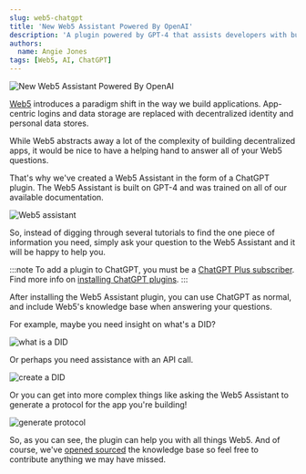 ```yaml
---
slug: web5-chatgpt
title: 'New Web5 Assistant Powered By OpenAI'
description: 'A plugin powered by GPT-4 that assists developers with building Web5 applications'
authors:
  name: Angie Jones
tags: [Web5, AI, ChatGPT]
---
```


<head>
  <meta property="og:title" content="New Web5 Assistant Powered By OpenAI" />
  <meta property="og:type" content="website" />
  <meta property="og:url" content='https://developer.tbd.website/blog/web5-chatgpt' />
  <meta name="og:description" content="A plugin powered by GPT-4 that assists developers with building Web5 applications" />
  <meta property="og:image" content="https://developer.tbd.website/assets/images/web5-chatgpt-plugin-blog-banner.png" /> 

  <meta name="twitter:card" content="summary_large_image" />
  <meta property="twitter:domain" content="developer.tbd.website" />
  <meta name="twitter:site" content="@tbdevs" />
  <meta name="twitter:title" content="New Web5 Assistant Powered By OpenAI" />
  <meta property="twitter:url" content='https://developer.tbd.website/blog/web5-chatgpt' /> 
  <meta name="twitter:description" content="A plugin powered by GPT-4 that assists developers with building Web5 applications" />
  <meta name="twitter:image" content="https://developer.tbd.website/assets/images/web5-chatgpt-plugin-blog-banner.png" />

  <link rel="apple-touch-icon" href="https://developer.tbd.website/img/tbd-fav-icon-main.png" />
</head>

![New Web5 Assistant Powered By OpenAI](/img/web5-chatgpt-plugin-blog-banner.png)

[Web5](https://developer.tbd.website/blog/what-is-web5/) introduces a paradigm shift in the way we build applications. App-centric logins and data storage are replaced with decentralized identity and personal data stores.

While Web5 abstracts away a lot of the complexity of building decentralized apps, it would be nice to have a helping hand to answer all of your Web5 questions.

That's why we've created a Web5 Assistant in the form of a ChatGPT plugin. The Web5 Assistant is built on GPT-4 and was trained on all of our available documentation.

<!--truncate-->

![Web5 assistant](/img/chatgpt-plugin-install.png)

So, instead of digging through several tutorials to find the one piece of information you need, simply ask your question to the Web5 Assistant and it will be happy to help you.

:::note
To add a plugin to ChatGPT, you must be a [ChatGPT Plus subscriber](https://openai.com/blog/chatgpt-plus). Find more info on [installing ChatGPT plugins](https://www.producthunt.com/stories/best-chatgpt-plugins-how-to-add-install-use).
:::


After installing the Web5 Assistant plugin, you can use ChatGPT as normal, and include Web5's knowledge base when answering your questions.

For example, maybe you need insight on what's a DID?

![what is a DID](/img/chatgpt-plugin-what-is-a-did.png)

Or perhaps you need assistance with an API call.

![create a DID](/img/chatgpt-plugin-create-did.png)

Or you can get into more complex things like asking the Web5 Assistant to generate a protocol for the app you're building!

![generate protocol](/img/chatgpt-plugin-create-protocol.png)

So, as you can see, the plugin can help you with all things Web5. And of course, we've [opened sourced](https://github.com/TBD54566975/web5-chatgpt-plugin) the knowledge base so feel free to contribute anything we may have missed.